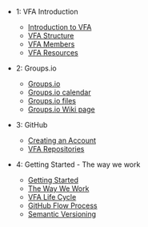 - 1: VFA Introduction
  - [Introduction to VFA](Introduction.md)
  - [VFA Structure](VFA_Structure.md)
  - [VFA Members](vfa_members.md)
  - [VFA Resources](vfa_resources.md)

- 2: Groups.io
  - [Groups.io](groups.io.md)
  - [Groups.io calendar](groups_io_calendar.md)
  - [Groups.io files](groups_io_working_with_files.md)
  - [Groups.io Wiki page](groups_io_wiki.md)

- 3: GitHub
  - [Creating an Account](creating_an_account.md)
  - [VFA Repositories](vfa_repositories.md)

- 4: Getting Started - The way we work
  - [Getting Started](getting_started.md)
  - [The Way We Work](the_way_we_work.md)
  - [VFA Life Cycle](vfa_process.md)
  - [GitHub Flow Process](github_flow_process.md)
  - [Semantic Versioning](semantic_versioning.md)
  
